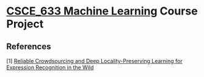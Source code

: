# [CSCE_633 Machine Learning](http://people.tamu.edu/~atlaswang/19CSCE633.html) Course Project

## References
\[1\] [Reliable Crowdsourcing and Deep Locality-Preserving Learning for Expression
Recognition in the Wild](http://openaccess.thecvf.com/content_cvpr_2017/papers/Li_Reliable_Crowdsourcing_and_CVPR_2017_paper.pdf)
